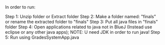 In order to run:



Step 1: Unzip folder or Extract folder 
Step 2: Make a folder named: "finals" or rename the extracted folder to "finals" 
Step 3: Put all java files in "finals" folder 
Step 4: Open applications related to java not in BlueJ (Instead use eclipse or any other java apps); NOTE: U need JDK in order to run java! 
Step 5: Run using GradesSystemApp.java
